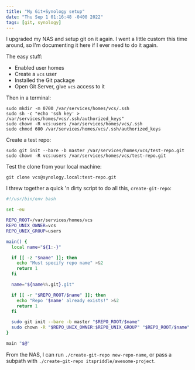 ```yaml
---
title: "My Git+Synology setup"
date: "Thu Sep 1 01:16:48 -0400 2022"
tags: [git, synology]
---
```


I upgraded my NAS and setup git on it again. I went a little custom this time
around, so I'm documenting it here if I ever need to do it again.

The easy stuff:

- Enabled user homes
- Create a `vcs` user
- Installed the Git package
- Open Git Server, give `vcs` access to it

Then in a terminal:

```
sudo mkdir -m 0700 /var/services/homes/vcs/.ssh
sudo sh -c "echo 'ssh key' > /var/services/homes/vcs/.ssh/authorized_keys"
sudo chown -R vcs:users /var/services/homes/vcs/.ssh
sudo chmod 600 /var/services/homes/vcs/.ssh/authorized_keys
```

Create a test repo:

```
sudo git init --bare -b master /var/services/homes/vcs/test-repo.git
sudo chown -R vcs:users /var/services/homes/vcs/test-repo.git
```

Test the clone from your local machine:

```
git clone vcs@synology.local:test-repo.git
```

I threw together a quick 'n dirty script to do all this, `create-git-repo`:

```bash
#!/usr/bin/env bash

set -eu

REPO_ROOT=/var/services/homes/vcs
REPO_UNIX_OWNER=vcs
REPO_UNIX_GROUP=users

main() {
  local name="${1:-}"

  if [[ -z "$name" ]]; then
    echo "Must specify repo name" >&2
    return 1
  fi

  name="${name%%.git}.git"

  if [[ -r "$REPO_ROOT/$name" ]]; then
    echo "Repo '$name' already exists!" >&2
    return 1
  fi

  sudo git init --bare -b master "$REPO_ROOT/$name"
  sudo chown -R "$REPO_UNIX_OWNER:$REPO_UNIX_GROUP" "$REPO_ROOT/$name"
}

main "$@"
```

From the NAS, I can run `./create-git-repo new-repo-name`, or pass a subpath
with `./create-git-repo itspriddle/awesome-project`.
